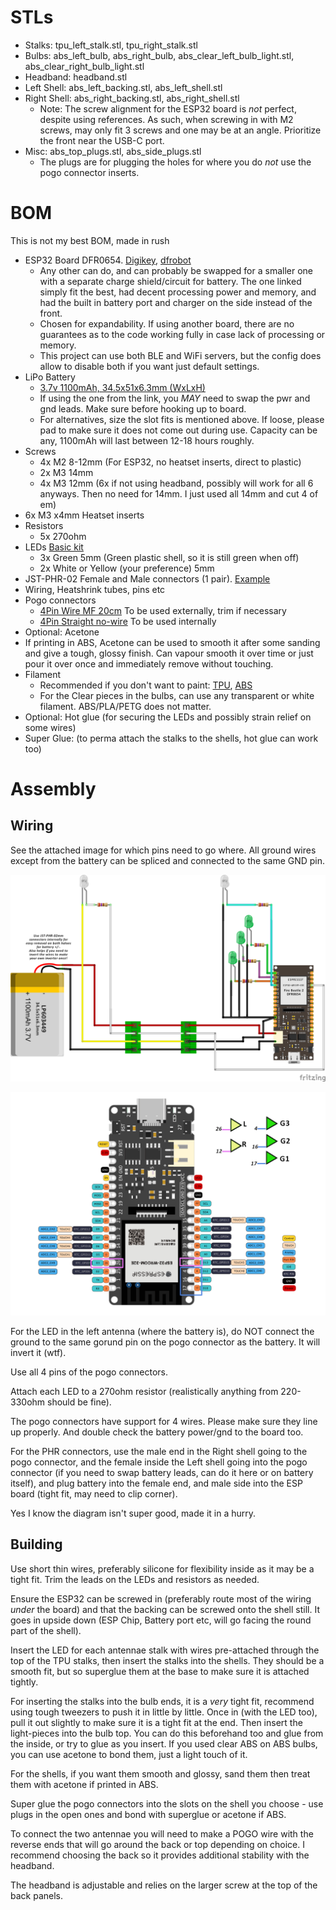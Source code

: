 # STLs

- Stalks: tpu_left_stalk.stl, tpu_right_stalk.stl
- Bulbs: abs_left_bulb, abs_right_bulb, abs_clear_left_bulb_light.stl, abs_clear_right_bulb_light.stl
- Headband: headband.stl
- Left Shell: abs_left_backing.stl, abs_left_shell.stl
- Right Shell: abs_right_backing.stl, abs_right_shell.stl
  - Note: The screw alignment for the ESP32 board is *not* perfect, despite using references. As such, when screwing in with M2 screws, may only fit 3 screws and one may be at an angle. Prioritize the front near the USB-C port.
- Misc: abs_top_plugs.stl, abs_side_plugs.stl
  - The plugs are for plugging the holes for where you do *not* use the pogo connector inserts.


# BOM

This is not my best BOM, made in rush

- ESP32 Board DFR0654. [Digikey](https://www.digikey.ca/en/products/detail/dfrobot/DFR0654/13978504),  [dfrobot](https://www.dfrobot.com/product-2195.html)
  - Any other can do, and can probably be swapped for a smaller one with a separate charge shield/circuit for battery. The one linked simply fit the best, had decent processing power and memory, and had the built in battery port and charger on the side instead of the front.
  - Chosen for expandability. If using another board, there are no guarantees as to the code working fully in case lack of processing or memory.
  - This project can use both BLE and WiFi servers, but the config does allow to disable both if you want just default settings.
- LiPo Battery
  - [3.7v 1100mAh, 34.5x51x6.3mm (WxLxH)](https://amzn.to/3zZs4OB)
  - If using the one from the link, you *MAY* need to swap the pwr and gnd leads. Make sure before hooking up to board.
  - For alternatives, size the slot fits is mentioned above. If loose, please pad to make sure it does not come out during use. Capacity can be any, 1100mAh will last between 12-18 hours roughly.
- Screws
  - 4x M2 8-12mm (For ESP32, no heatset inserts, direct to plastic)
  - 2x M3 14mm 
  - 4x M3 12mm (6x if not using headband, possibly will work for all 6 anyways. Then no need for 14mm. I just used all 14mm and cut 4 of em)
- 6x M3 x4mm Heatset inserts
- Resistors
  - 5x 270ohm
- LEDs [Basic kit](https://amzn.to/4fkcopn)
  - 3x Green 5mm (Green plastic shell, so it is still green when off)
  - 2x White or Yellow (your preference) 5mm
- JST-PHR-02 Female and Male connectors (1 pair). [Example](https://amzn.to/46GCu2d)
- Wiring, Heatshrink tubes, pins etc
- Pogo connectors
  - [4Pin Wire MF 20cm](https://s.click.aliexpress.com/e/_DB3E399) To be used externally, trim if necessary
  - [4Pin Straight no-wire](https://s.click.aliexpress.com/e/_DB3E399) To be used internally
- Optional: Acetone
 - If printing in ABS, Acetone can be used to smooth it after some sanding and give a tough, glossy finish. Can vapour smooth it over time or just pour it over once and immediately remove without touching.
- Filament
  - Recommended if you don't want to paint:  [TPU](https://us.polymaker.com/products/polyflex-tpu90?variant=39574341189689&aff=333), [ABS](https://us.polymaker.com/products/polylite-abs?variant=39574342434873&aff=333) 
  - For the Clear pieces in the bulbs, can use any transparent or white filament. ABS/PLA/PETG does not matter.
- Optional: Hot glue (for securing the LEDs and possibly strain relief on some wires)
- Super Glue: (to perma attach the stalks to the shells, hot glue can work too)

# Assembly

## Wiring

See the attached image for which pins need to go where. All ground wires except from the battery can be spliced and connected to the same GND pin.

![diagram](https://github.com/WolfwithSword/Minibot_Antennae/blob/733598314d23b8bfa7988889760d9e0215d5bb3b/parts/antenna_sketch.png)

![pinout](https://github.com/WolfwithSword/Minibot_Antennae/blob/7136da70240d4f9ad35364681554e1c236fe439b/parts/antennae_pinout.png)

For the LED in the left antenna (where the battery is), do NOT connect the ground to the same gorund pin on the pogo connector as the battery. It will invert it (wtf). 

Use all 4 pins of the pogo connectors.

Attach each LED to a 270ohm resistor (realistically anything from 220-330ohm should be fine). 

The pogo connectors have support for 4 wires. Please make sure they line up properly. And double check the battery power/gnd to the board too.

For the PHR connectors, use the male end in the Right shell going to the pogo connector, and the female inside the Left shell going into the pogo connector (if you need to swap battery leads, can do it here or on battery itself), and plug battery into the female end, and male side into the ESP board (tight fit, may need to clip corner).

Yes I know the diagram isn't super good, made it in a hurry.

## Building

Use short thin wires, preferably silicone for flexibility inside as it may be a tight fit. Trim the leads on the LEDs and resistors as needed. 

Ensure the ESP32 can be screwed in (preferably route most of the wiring *under* the board) and that the backing can be screwed onto the shell still. It goes in upside down (ESP Chip, Battery port etc, will go facing the round part of the shell).

Insert the LED for each antennae stalk with wires pre-attached through the top of the TPU stalks, then insert the stalks into the shells. They should be a smooth fit, but so superglue them at the base to make sure it is attached tightly.

For inserting the stalks into the bulb ends, it is a *very* tight fit, recommend using tough tweezers to push it in little by little. Once in (with the LED too), pull it out slightly to make sure it is a tight fit at the end. Then insert the light-pieces into the bulb top. You can do this beforehand too and glue from the inside, or try to glue as you insert. If you used clear ABS on ABS bulbs, you can use acetone to bond them, just a light touch of it.

For the shells, if you want them smooth and glossy, sand them then treat them with acetone if printed in ABS.

Super glue the pogo connectors into the slots on the shell you choose - use plugs in the open ones and bond with superglue or acetone if ABS.

To connect the two antennae you will need to make a POGO wire with the reverse ends that will go around the back or top depending on choice. I recommend choosing the back so it provides additional stability with the headband.

The headband is adjustable and relies on the larger screw at the top of the back panels.